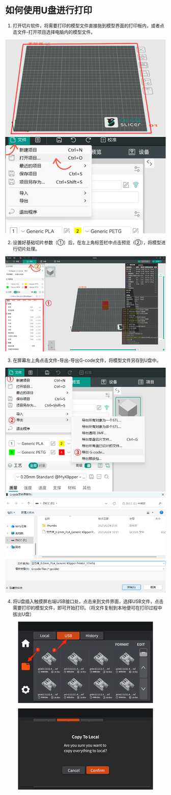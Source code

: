 # 如何使用U盘进行打印

1. 打开切片软件，将需要打印的模型文件直接拖到模型界面的打印板内，或者点击文件-打开项目选择电脑内的模型文件。

![](<../../../.gitbook/assets/0 (9).png>) ![](<../../../.gitbook/assets/1 (10).png>)

2. 设置好基础切片参数（①）后，在左上角标签栏中点击预览（②），将模型进行切片处理。

![](<../../../.gitbook/assets/2 (9).png>)

3. 在屏幕左上角点击文件-导出-导出G-code文件，将模型文件另存到U盘中。

![](<../../../.gitbook/assets/3 (8).png>) ![](<../../../.gitbook/assets/4 (9).png>)

4. 将U盘插入触摸屏右端USB接口处，点击来到文件界面，选择USB文件，点击需要打印的模型文件，即可开始打印。（将文件复制到本地便可在打印过程中拔出U盘）

<figure><img src="../../../.gitbook/assets/WPS图片(17).png" alt=""><figcaption></figcaption></figure>

<figure><img src="../../../.gitbook/assets/0 (1).png" alt=""><figcaption></figcaption></figure>
